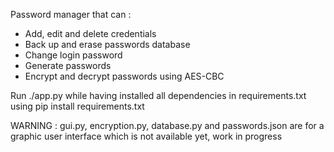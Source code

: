 Password manager that can :
- Add, edit and delete credentials
- Back up and erase passwords database
- Change login password
- Generate passwords
- Encrypt and decrypt passwords using AES-CBC

Run ./app.py while having installed all dependencies in requirements.txt using pip install requirements.txt

WARNING : gui.py, encryption.py, database.py and passwords.json are for a graphic user interface which is not available yet, work in progress
